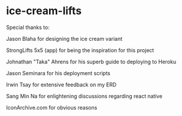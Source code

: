 # ice-cream-lifts

Special thanks to:

  Jason Blaha
    for designing the ice cream variant

  StrongLifts 5x5 (app)
    for being the inspiration for this project

  Johnathan "Taka" Ahrens
    for his superb guide to deploying to Heroku

  Jason Seminara
    for his deployment scripts

  Irwin Tsay
    for extensive feedback on my ERD

  Sang Min Na
    for enlightening discussions regarding react native

  IconArchive.com
    for obvious reasons
